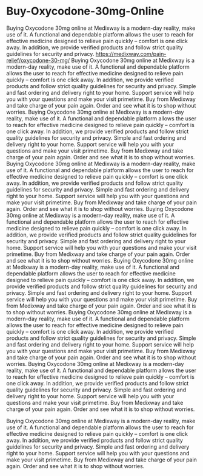 # Buy-Oxycodone-30mg-Online
Buying Oxycodone 30mg online at Medixway is a modern-day reality, make use of it. A functional and dependable platform allows the user to reach for effective medicine designed to relieve pain quickly – comfort is one click away. In addition, we provide verified products and follow strict quality guidelines for security and privacy. 
https://medixway.com/pain-relief/oxycodone-30-mg/
Buying Oxycodone 30mg online at Medixway is a modern-day reality, make use of it. A functional and dependable platform allows the user to reach for effective medicine designed to relieve pain quickly – comfort is one click away. In addition, we provide verified products and follow strict quality guidelines for security and privacy. Simple and fast ordering and delivery right to your home. Support service will help you with your questions and make your visit primetime. Buy from Medixway and take charge of your pain again. Order and see what it is to shop without worries.
Buying Oxycodone 30mg online at Medixway is a modern-day reality, make use of it. A functional and dependable platform allows the user to reach for effective medicine designed to relieve pain quickly – comfort is one click away. In addition, we provide verified products and follow strict quality guidelines for security and privacy. Simple and fast ordering and delivery right to your home. Support service will help you with your questions and make your visit primetime. Buy from Medixway and take charge of your pain again. Order and see what it is to shop without worries.
Buying Oxycodone 30mg online at Medixway is a modern-day reality, make use of it. A functional and dependable platform allows the user to reach for effective medicine designed to relieve pain quickly – comfort is one click away. In addition, we provide verified products and follow strict quality guidelines for security and privacy. Simple and fast ordering and delivery right to your home. Support service will help you with your questions and make your visit primetime. Buy from Medixway and take charge of your pain again. Order and see what it is to shop without worries.
Buying Oxycodone 30mg online at Medixway is a modern-day reality, make use of it. A functional and dependable platform allows the user to reach for effective medicine designed to relieve pain quickly – comfort is one click away. In addition, we provide verified products and follow strict quality guidelines for security and privacy. Simple and fast ordering and delivery right to your home. Support service will help you with your questions and make your visit primetime. Buy from Medixway and take charge of your pain again. Order and see what it is to shop without worries.
Buying Oxycodone 30mg online at Medixway is a modern-day reality, make use of it. A functional and dependable platform allows the user to reach for effective medicine designed to relieve pain quickly – comfort is one click away. In addition, we provide verified products and follow strict quality guidelines for security and privacy. Simple and fast ordering and delivery right to your home. Support service will help you with your questions and make your visit primetime. Buy from Medixway and take charge of your pain again. Order and see what it is to shop without worries.
Buying Oxycodone 30mg online at Medixway is a modern-day reality, make use of it. A functional and dependable platform allows the user to reach for effective medicine designed to relieve pain quickly – comfort is one click away. In addition, we provide verified products and follow strict quality guidelines for security and privacy. Simple and fast ordering and delivery right to your home. Support service will help you with your questions and make your visit primetime. Buy from Medixway and take charge of your pain again. Order and see what it is to shop without worries.
Buying Oxycodone 30mg online at Medixway is a modern-day reality, make use of it. A functional and dependable platform allows the user to reach for effective medicine designed to relieve pain quickly – comfort is one click away. In addition, we provide verified products and follow strict quality guidelines for security and privacy. Simple and fast ordering and delivery right to your home. Support service will help you with your questions and make your visit primetime. Buy from Medixway and take charge of your pain again. Order and see what it is to shop without worries.

Buying Oxycodone 30mg online at Medixway is a modern-day reality, make use of it. A functional and dependable platform allows the user to reach for effective medicine designed to relieve pain quickly – comfort is one click away. In addition, we provide verified products and follow strict quality guidelines for security and privacy. Simple and fast ordering and delivery right to your home. Support service will help you with your questions and make your visit primetime. Buy from Medixway and take charge of your pain again. Order and see what it is to shop without worries.
